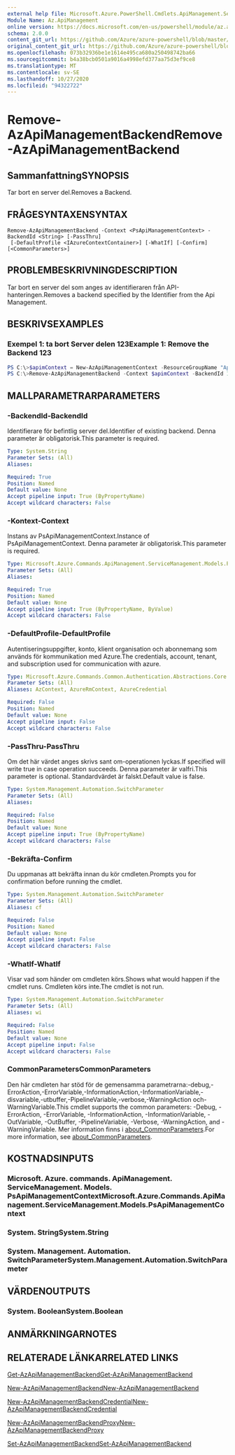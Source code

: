 ```yaml
---
external help file: Microsoft.Azure.PowerShell.Cmdlets.ApiManagement.ServiceManagement.dll-Help.xml
Module Name: Az.ApiManagement
online version: https://docs.microsoft.com/en-us/powershell/module/az.apimanagement/remove-azapimanagementbackend
schema: 2.0.0
content_git_url: https://github.com/Azure/azure-powershell/blob/master/src/ApiManagement/ApiManagement/help/Remove-AzApiManagementBackend.md
original_content_git_url: https://github.com/Azure/azure-powershell/blob/master/src/ApiManagement/ApiManagement/help/Remove-AzApiManagementBackend.md
ms.openlocfilehash: 073b32936be1e1614e495ca680a250498742ba66
ms.sourcegitcommit: b4a38bcb0501a9016a4998efd377aa75d3ef9ce8
ms.translationtype: MT
ms.contentlocale: sv-SE
ms.lasthandoff: 10/27/2020
ms.locfileid: "94322722"
---
```

# <span data-ttu-id="a68c8-101">Remove-AzApiManagementBackend</span><span class="sxs-lookup"><span data-stu-id="a68c8-101">Remove-AzApiManagementBackend</span></span>

## <span data-ttu-id="a68c8-102">Sammanfattning</span><span class="sxs-lookup"><span data-stu-id="a68c8-102">SYNOPSIS</span></span>
<span data-ttu-id="a68c8-103">Tar bort en server del.</span><span class="sxs-lookup"><span data-stu-id="a68c8-103">Removes a Backend.</span></span>

## <span data-ttu-id="a68c8-104">FRÅGESYNTAXEN</span><span class="sxs-lookup"><span data-stu-id="a68c8-104">SYNTAX</span></span>

```
Remove-AzApiManagementBackend -Context <PsApiManagementContext> -BackendId <String> [-PassThru]
 [-DefaultProfile <IAzureContextContainer>] [-WhatIf] [-Confirm] [<CommonParameters>]
```

## <span data-ttu-id="a68c8-105">PROBLEMBESKRIVNING</span><span class="sxs-lookup"><span data-stu-id="a68c8-105">DESCRIPTION</span></span>
<span data-ttu-id="a68c8-106">Tar bort en server del som anges av identifieraren från API-hanteringen.</span><span class="sxs-lookup"><span data-stu-id="a68c8-106">Removes a backend specified by the Identifier from the Api Management.</span></span>

## <span data-ttu-id="a68c8-107">BESKRIVS</span><span class="sxs-lookup"><span data-stu-id="a68c8-107">EXAMPLES</span></span>

### <span data-ttu-id="a68c8-108">Exempel 1: ta bort Server delen 123</span><span class="sxs-lookup"><span data-stu-id="a68c8-108">Example 1: Remove the Backend 123</span></span>
```powershell
PS C:\>$apimContext = New-AzApiManagementContext -ResourceGroupName "Api-Default-WestUS" -ServiceName "contoso"
PS C:\>Remove-AzApiManagementBackend -Context $apimContext -BackendId 123 -PassThru
```

## <span data-ttu-id="a68c8-109">MALLPARAMETRAR</span><span class="sxs-lookup"><span data-stu-id="a68c8-109">PARAMETERS</span></span>

### <span data-ttu-id="a68c8-110">-BackendId</span><span class="sxs-lookup"><span data-stu-id="a68c8-110">-BackendId</span></span>
<span data-ttu-id="a68c8-111">Identifierare för befintlig server del.</span><span class="sxs-lookup"><span data-stu-id="a68c8-111">Identifier of existing backend.</span></span>
<span data-ttu-id="a68c8-112">Denna parameter är obligatorisk.</span><span class="sxs-lookup"><span data-stu-id="a68c8-112">This parameter is required.</span></span>

```yaml
Type: System.String
Parameter Sets: (All)
Aliases:

Required: True
Position: Named
Default value: None
Accept pipeline input: True (ByPropertyName)
Accept wildcard characters: False
```

### <span data-ttu-id="a68c8-113">-Kontext</span><span class="sxs-lookup"><span data-stu-id="a68c8-113">-Context</span></span>
<span data-ttu-id="a68c8-114">Instans av PsApiManagementContext.</span><span class="sxs-lookup"><span data-stu-id="a68c8-114">Instance of PsApiManagementContext.</span></span>
<span data-ttu-id="a68c8-115">Denna parameter är obligatorisk.</span><span class="sxs-lookup"><span data-stu-id="a68c8-115">This parameter is required.</span></span>

```yaml
Type: Microsoft.Azure.Commands.ApiManagement.ServiceManagement.Models.PsApiManagementContext
Parameter Sets: (All)
Aliases:

Required: True
Position: Named
Default value: None
Accept pipeline input: True (ByPropertyName, ByValue)
Accept wildcard characters: False
```

### <span data-ttu-id="a68c8-116">-DefaultProfile</span><span class="sxs-lookup"><span data-stu-id="a68c8-116">-DefaultProfile</span></span>
<span data-ttu-id="a68c8-117">Autentiseringsuppgifter, konto, klient organisation och abonnemang som används för kommunikation med Azure.</span><span class="sxs-lookup"><span data-stu-id="a68c8-117">The credentials, account, tenant, and subscription used for communication with azure.</span></span>

```yaml
Type: Microsoft.Azure.Commands.Common.Authentication.Abstractions.Core.IAzureContextContainer
Parameter Sets: (All)
Aliases: AzContext, AzureRmContext, AzureCredential

Required: False
Position: Named
Default value: None
Accept pipeline input: False
Accept wildcard characters: False
```

### <span data-ttu-id="a68c8-118">-PassThru</span><span class="sxs-lookup"><span data-stu-id="a68c8-118">-PassThru</span></span>
<span data-ttu-id="a68c8-119">Om det här värdet anges skrivs sant om-operationen lyckas.</span><span class="sxs-lookup"><span data-stu-id="a68c8-119">If specified will write true in case operation succeeds.</span></span>
<span data-ttu-id="a68c8-120">Denna parameter är valfri.</span><span class="sxs-lookup"><span data-stu-id="a68c8-120">This parameter is optional.</span></span>
<span data-ttu-id="a68c8-121">Standardvärdet är falskt.</span><span class="sxs-lookup"><span data-stu-id="a68c8-121">Default value is false.</span></span>

```yaml
Type: System.Management.Automation.SwitchParameter
Parameter Sets: (All)
Aliases:

Required: False
Position: Named
Default value: None
Accept pipeline input: True (ByPropertyName)
Accept wildcard characters: False
```

### <span data-ttu-id="a68c8-122">-Bekräfta</span><span class="sxs-lookup"><span data-stu-id="a68c8-122">-Confirm</span></span>
<span data-ttu-id="a68c8-123">Du uppmanas att bekräfta innan du kör cmdleten.</span><span class="sxs-lookup"><span data-stu-id="a68c8-123">Prompts you for confirmation before running the cmdlet.</span></span>

```yaml
Type: System.Management.Automation.SwitchParameter
Parameter Sets: (All)
Aliases: cf

Required: False
Position: Named
Default value: None
Accept pipeline input: False
Accept wildcard characters: False
```

### <span data-ttu-id="a68c8-124">-WhatIf</span><span class="sxs-lookup"><span data-stu-id="a68c8-124">-WhatIf</span></span>
<span data-ttu-id="a68c8-125">Visar vad som händer om cmdleten körs.</span><span class="sxs-lookup"><span data-stu-id="a68c8-125">Shows what would happen if the cmdlet runs.</span></span> <span data-ttu-id="a68c8-126">Cmdleten körs inte.</span><span class="sxs-lookup"><span data-stu-id="a68c8-126">The cmdlet is not run.</span></span>

```yaml
Type: System.Management.Automation.SwitchParameter
Parameter Sets: (All)
Aliases: wi

Required: False
Position: Named
Default value: None
Accept pipeline input: False
Accept wildcard characters: False
```

### <span data-ttu-id="a68c8-127">CommonParameters</span><span class="sxs-lookup"><span data-stu-id="a68c8-127">CommonParameters</span></span>
<span data-ttu-id="a68c8-128">Den här cmdleten har stöd för de gemensamma parametrarna:-debug,-ErrorAction,-ErrorVariable,-InformationAction,-InformationVariable,-disvariable,-utbuffer,-PipelineVariable,-verbose,-WarningAction och-WarningVariable.</span><span class="sxs-lookup"><span data-stu-id="a68c8-128">This cmdlet supports the common parameters: -Debug, -ErrorAction, -ErrorVariable, -InformationAction, -InformationVariable, -OutVariable, -OutBuffer, -PipelineVariable, -Verbose, -WarningAction, and -WarningVariable.</span></span> <span data-ttu-id="a68c8-129">Mer information finns i [about_CommonParameters](http://go.microsoft.com/fwlink/?LinkID=113216).</span><span class="sxs-lookup"><span data-stu-id="a68c8-129">For more information, see [about_CommonParameters](http://go.microsoft.com/fwlink/?LinkID=113216).</span></span>

## <span data-ttu-id="a68c8-130">KOSTNADS</span><span class="sxs-lookup"><span data-stu-id="a68c8-130">INPUTS</span></span>

### <span data-ttu-id="a68c8-131">Microsoft. Azure. commands. ApiManagement. ServiceManagement. Models. PsApiManagementContext</span><span class="sxs-lookup"><span data-stu-id="a68c8-131">Microsoft.Azure.Commands.ApiManagement.ServiceManagement.Models.PsApiManagementContext</span></span>

### <span data-ttu-id="a68c8-132">System. String</span><span class="sxs-lookup"><span data-stu-id="a68c8-132">System.String</span></span>

### <span data-ttu-id="a68c8-133">System. Management. Automation. SwitchParameter</span><span class="sxs-lookup"><span data-stu-id="a68c8-133">System.Management.Automation.SwitchParameter</span></span>

## <span data-ttu-id="a68c8-134">VÄRDEN</span><span class="sxs-lookup"><span data-stu-id="a68c8-134">OUTPUTS</span></span>

### <span data-ttu-id="a68c8-135">System. Boolean</span><span class="sxs-lookup"><span data-stu-id="a68c8-135">System.Boolean</span></span>

## <span data-ttu-id="a68c8-136">ANMÄRKNINGAR</span><span class="sxs-lookup"><span data-stu-id="a68c8-136">NOTES</span></span>

## <span data-ttu-id="a68c8-137">RELATERADE LÄNKAR</span><span class="sxs-lookup"><span data-stu-id="a68c8-137">RELATED LINKS</span></span>

[<span data-ttu-id="a68c8-138">Get-AzApiManagementBackend</span><span class="sxs-lookup"><span data-stu-id="a68c8-138">Get-AzApiManagementBackend</span></span>](./Get-AzApiManagementBackend.md)

[<span data-ttu-id="a68c8-139">New-AzApiManagementBackend</span><span class="sxs-lookup"><span data-stu-id="a68c8-139">New-AzApiManagementBackend</span></span>](./New-AzApiManagementBackend.md)

[<span data-ttu-id="a68c8-140">New-AzApiManagementBackendCredential</span><span class="sxs-lookup"><span data-stu-id="a68c8-140">New-AzApiManagementBackendCredential</span></span>](./New-AzApiManagementBackendCredential.md)

[<span data-ttu-id="a68c8-141">New-AzApiManagementBackendProxy</span><span class="sxs-lookup"><span data-stu-id="a68c8-141">New-AzApiManagementBackendProxy</span></span>](./New-AzApiManagementBackendProxy.md)

[<span data-ttu-id="a68c8-142">Set-AzApiManagementBackend</span><span class="sxs-lookup"><span data-stu-id="a68c8-142">Set-AzApiManagementBackend</span></span>](./Set-AzApiManagementBackend.md)
